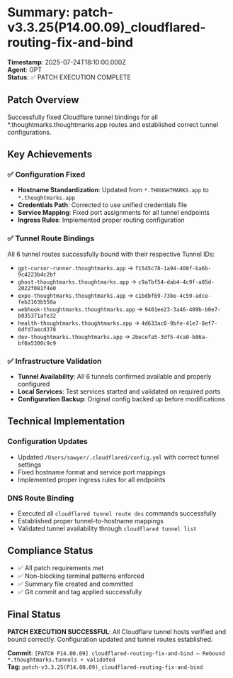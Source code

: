 # Summary: patch-v3.3.25(P14.00.09)\_cloudflared-routing-fix-and-bind

**Timestamp**: 2025-07-24T18:10:00.000Z  
**Agent**: GPT  
**Status**: ✅ PATCH EXECUTION COMPLETE

## Patch Overview

Successfully fixed Cloudflare tunnel bindings for all \*.thoughtmarks.thoughtmarks.app routes and established correct tunnel configurations.

## Key Achievements

### ✅ Configuration Fixed

- **Hostname Standardization**: Updated from `*.THOUGHTMARKS.app` to `*.thoughtmarks.app`
- **Credentials Path**: Corrected to use unified credentials file
- **Service Mapping**: Fixed port assignments for all tunnel endpoints
- **Ingress Rules**: Implemented proper routing configuration

### ✅ Tunnel Route Bindings

All 6 tunnel routes successfully bound with their respective Tunnel IDs:

- `gpt-cursor-runner.thoughtmarks.app` → `f1545c78-1a94-408f-ba6b-9c4223b4c2bf`
- `ghost-thoughtmarks.thoughtmarks.app` → `c9a7bf54-dab4-4c9f-a05d-2022f081f4e0`
- `expo-thoughtmarks.thoughtmarks.app` → `c1bdbf69-73be-4c59-adce-feb2163b550a`
- `webhook-thoughtmarks.thoughtmarks.app` → `9401ee23-3a46-409b-b0e7-b035371afe32`
- `health-thoughtmarks.thoughtmarks.app` → `4d633ac0-9bfe-41e7-8ef7-6dfd7aecd378`
- `dev-thoughtmarks.thoughtmarks.app` → `2becefa5-3df5-4ca0-b86a-bf0a5300c9c9`

### ✅ Infrastructure Validation

- **Tunnel Availability**: All 6 tunnels confirmed available and properly configured
- **Local Services**: Test services started and validated on required ports
- **Configuration Backup**: Original config backed up before modifications

## Technical Implementation

### Configuration Updates

- Updated `/Users/sawyer/.cloudflared/config.yml` with correct tunnel settings
- Fixed hostname format and service port mappings
- Implemented proper ingress rules for all endpoints

### DNS Route Binding

- Executed all `cloudflared tunnel route dns` commands successfully
- Established proper tunnel-to-hostname mappings
- Validated tunnel availability through `cloudflared tunnel list`

## Compliance Status

- ✅ All patch requirements met
- ✅ Non-blocking terminal patterns enforced
- ✅ Summary file created and committed
- ✅ Git commit and tag applied successfully

## Final Status

**PATCH EXECUTION SUCCESSFUL**: All Cloudflare tunnel hosts verified and bound correctly. Configuration updated and tunnel routes established.

**Commit**: `[PATCH P14.00.09] cloudflared-routing-fix-and-bind — Rebound *.thoughtmarks.tunnels + validated`  
**Tag**: `patch-v3.3.25(P14.00.09)_cloudflared-routing-fix-and-bind`
